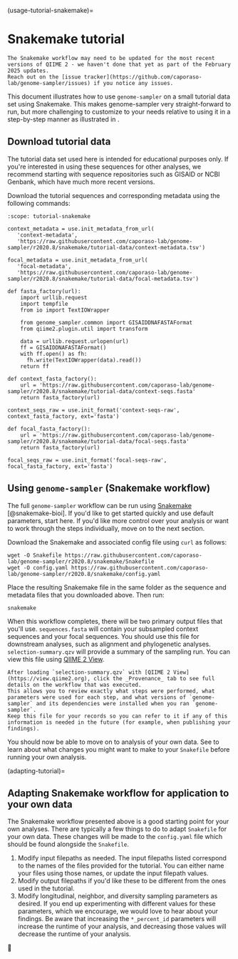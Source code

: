 (usage-tutorial-snakemake)=
# Snakemake tutorial

```{note}
The Snakemake workflow may need to be updated for the most recent versions of QIIME 2 - we haven't done that yet as part of the February 2025 updates.
Reach out on the [issue tracker](https://github.com/caporaso-lab/genome-sampler/issues) if you notice any issues.
```

This document illustrates how to use `genome-sampler` on a small tutorial data set using Snakemake.
This makes genome-sampler very straight-forward to run, but more challenging to customize to your needs relative to using it in a step-by-step manner as illustrated in [](usage-tutorial).

## Download tutorial data
The tutorial data set used here is intended for educational purposes only.
If you're interested in using these sequences for other analyses, we recommend starting with sequence repositories such as GISAID or NCBI Genbank, which have much more recent versions.

Download the tutorial sequences and corresponding metadata using the following commands:

```{describe-usage}
:scope: tutorial-snakemake

context_metadata = use.init_metadata_from_url(
   'context-metadata',
   'https://raw.githubusercontent.com/caporaso-lab/genome-sampler/r2020.8/snakemake/tutorial-data/context-metadata.tsv')

focal_metadata = use.init_metadata_from_url(
   'focal-metadata',
   'https://raw.githubusercontent.com/caporaso-lab/genome-sampler/r2020.8/snakemake/tutorial-data/focal-metadata.tsv')
```

```{describe-usage}
def fasta_factory(url):
    import urllib.request
    import tempfile
    from io import TextIOWrapper

    from genome_sampler.common import GISAIDDNAFASTAFormat
    from qiime2.plugin.util import transform

    data = urllib.request.urlopen(url)
    ff = GISAIDDNAFASTAFormat()
    with ff.open() as fh:
      fh.write(TextIOWrapper(data).read())
    return ff

def context_fasta_factory():
    url = 'https://raw.githubusercontent.com/caporaso-lab/genome-sampler/r2020.8/snakemake/tutorial-data/context-seqs.fasta'
    return fasta_factory(url)

context_seqs_raw = use.init_format('context-seqs-raw', context_fasta_factory, ext='fasta')

def focal_fasta_factory():
    url = 'https://raw.githubusercontent.com/caporaso-lab/genome-sampler/r2020.8/snakemake/tutorial-data/focal-seqs.fasta'
    return fasta_factory(url)

focal_seqs_raw = use.init_format('focal-seqs-raw', focal_fasta_factory, ext='fasta')
```

## Using `genome-sampler` (Snakemake workflow)

The full `genome-sampler` workflow can be run using [Snakemake](https://snakemake.readthedocs.io/en/stable/) [@snakemake-bioi].
If you'd like to get started quickly and use default parameters, start here.
If you'd like more control over your analysis or want to work through the steps individually, move on to the next section.

Download the Snakemake and associated config file using `curl` as follows:

```
wget -O Snakefile https://raw.githubusercontent.com/caporaso-lab/genome-sampler/r2020.8/snakemake/Snakefile
wget -O config.yaml https://raw.githubusercontent.com/caporaso-lab/genome-sampler/r2020.8/snakemake/config.yaml
```

Place the resulting Snakemake file in the same folder as the sequence and metadata files that you downloaded above.
Then run:

```
snakemake
```

When this workflow completes, there will be two primary output files that you'll use.
`sequences.fasta` will contain your subsampled context sequences and your focal sequences.
You should use this file for downstream analyses, such as alignment and phylogenetic analyses.
`selection-summary.qzv` will provide a summary of the sampling run.
You can view this file using [QIIME 2 View](https://view.qiime2.org).

```{note}
After loading `selection-summary.qzv` with [QIIME 2 View](https://view.qiime2.org), click the _Provenance_ tab to see full details on the workflow that was executed.
This allows you to review exactly what steps were performed, what parameters were used for each step, and what versions of `genome-sampler` and its dependencies were installed when you ran `genome-sampler`.
Keep this file for your records so you can refer to it if any of this information is needed in the future (for example, when publishing your findings).
```

You should now be able to move on to analysis of your own data.
See [](#adapting-tutorial) to learn about what changes you might want to make to your `Snakefile` before running your own analysis.

(adapting-tutorial)=
## Adapting Snakemake workflow for application to your own data
The Snakemake workflow presented above is a good starting point for your own analyses.
There are typically a few things to do to adapt `Snakefile` for your own data.
These changes will be made to the `config.yaml` file which should be found alongside the `Snakefile`.

1. Modify input filepaths as needed.
   The input filepaths listed correspond to the names of the files provided for the tutorial.
   You can either name your files using those names, or update the input filepath values.
2. Modify output filepaths if you'd like these to be different from the ones used in the tutorial.
3. Modify longitudinal, neighbor, and diversity sampling parameters as desired.
   If you end up experimenting with different values for these parameters, which we encourage, we would love to hear about your findings.
   Be aware that increasing the `*_percent_id` parameters will increase the runtime of your analysis, and decreasing those values will decrease the runtime of your analysis.

🐍